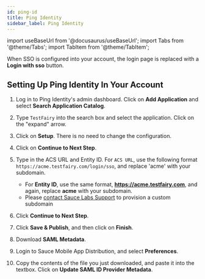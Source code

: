 ```yaml
---
id: ping-id
title: Ping Identity
sidebar_label: Ping Identity
---
```


import useBaseUrl from '@docusaurus/useBaseUrl';
import Tabs from '@theme/Tabs';
import TabItem from '@theme/TabItem';

When SSO is configured into your account, the login page is replaced with a **Login with sso** button.

## Setting Up Ping Identity In Your Account

1. Log in to Ping Identity's admin dashboard. Click on **Add Application** and select **Search Application Catalog**.

1. Type `TestFairy` into the search box and select the application. Click on the "expand" arrow.

1. Click on **Setup**. There is no need to change the configuration.

1. Click on **Continue to Next Step**.

1. Type in the ACS URL and Entity ID. For `ACS URL`, use the following format `https://acme.testfairy.com/login/sso`, and replace 'acme' with your subdomain.

    - For **Entity ID**, use the same format, **https://acme.testfairy.com**, and again, replace **acme** with your subdomain.
    - Please [contact Sauce Labs Support](https://support.saucelabs.com/s/submit-a-request?language=en_US) to provision a custom subdomain 

1. Click **Continue to Next Step**.

1. Click **Save & Publish**, and then click on **Finish**.

1. Download **SAML Metadata**.

1. Login to Sauce Mobile App Distribution, and select **Preferences**.

1. Copy the contents of the file you just downloaded, and paste it into the textbox. Click on **Update SAML ID Provider Metadata**.
